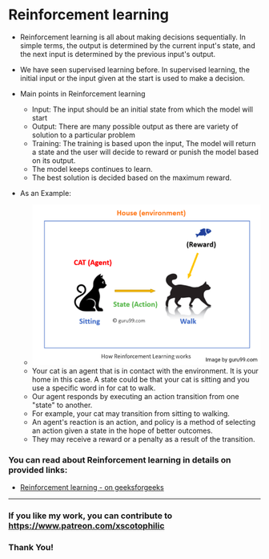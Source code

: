 # Reinforcement learning

- Reinforcement learning is all about making decisions sequentially. In simple terms, the output is determined by the current input's state, and the next input is determined by the previous input's output.

- We have seen supervised learning before. In supervised learning, the initial input or the input given at the start is used to make a decision.

- Main points in Reinforcement learning
  - Input: The input should be an initial state from which the model will start
  -  Output: There are many possible output as there are variety of solution to a particular problem
  - Training: The training is based upon the input, The model will return a state and the user will decide to reward or punish the model based on its output.
  - The model keeps continues to learn.
  - The best solution is decided based on the maximum reward.

- As an Example:
  - <img src="RL0.png" />
  - Your cat is an agent that is in contact with the environment. It is your home in this case. A state could be that your cat is sitting and you use a specific word in for cat to walk.
  - Our agent responds by executing an action transition from one "state" to another.
  - For example, your cat may transition from sitting to walking.
  - An agent's reaction is an action, and policy is a method of selecting an action given a state in the hope of better outcomes.
  - They may receive a reward or a penalty as a result of the transition.
### You can read about Reinforcement learning in details on provided links: 

* [Reinforcement learning - on geeksforgeeks](https://www.geeksforgeeks.org/what-is-reinforcement-learning/)

---
### If you like my work, you can contribute to https://www.patreon.com/xscotophilic

### Thank You!